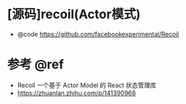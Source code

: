 # [源码]recoil(Actor模式)

- @code https://github.com/facebookexperimental/Recoil

# 参考 @ref

- Recoil 一个基于 Actor Model 的 React 状态管理库
 - https://zhuanlan.zhihu.com/p/141390968